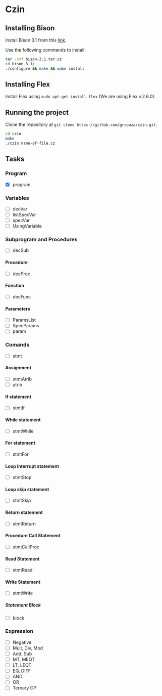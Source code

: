 
# Czin

## Installing Bison
Install Bison 3.1 from this [link](http://ftp.gnu.org/gnu/bison/bison-3.1.tar.xz).

Use the following commands to install:
```bash
tar -xvf bison-3.1.tar.xz
cd bison-3.1/
./configure && make && make install
```

## Installing Flex 
Install Flex using `sudo apt-get install flex` (We are using Flex v.2.6.0).

## Running the project
Clone the repository at `git clone https://github.com/grsouza/czin.git`.
```bash
cd czin
make
./czin name-of-file.cz
```
## Tasks
### Program
- [X] program        

### Variables
- [ ] decVar          
- [ ] listSpecVar     
- [ ] specVar         
- [ ] UsingVariable   

### Subprogram and Procedures
- [ ] decSub          

#### Procedure
- [ ] decProc         

#### Function
- [ ] decFunc         

#### Parameters
- [ ] ParamsList      
- [ ] SpecParams      
- [ ] param           

### Comands
- [ ] stmt            

#### Assignment
- [ ] stmtAtrib       
- [ ] atrib           

#### If statement
- [ ] stmtIf          

#### While statement
- [ ] stmtWhile       

#### For statement
- [ ] stmtFor         

#### Loop interrupt statement
- [ ] stmtStop        

#### Loop skip statement
- [ ] stmtSkip        

#### Return statement
- [ ] stmtReturn     

#### Procedure Call Statement
- [ ] stmtCallProc    

#### Read Statement
- [ ] stmtRead        

#### Write Statement
- [ ] stmtWrite       

##### Statement Block
- [ ] block           

### Expression
- [ ] Negative        
- [ ] Mult, Div, Mod  
- [ ] Add, Sub        
- [ ] MT, MEQT        
- [ ] LT, LEQT        
- [ ] EQ, DIFF        
- [ ] AND              
- [ ] OR              
- [ ] Ternary OP      
